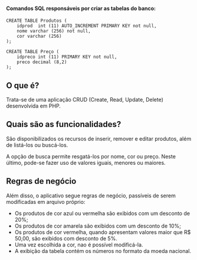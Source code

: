 #### Comandos SQL responsáveis por criar as tabelas do banco:

```
CREATE TABLE Produtos (  
    idprod  int (11) AUTO_INCREMENT PRIMARY KEY not null,
    nome varchar (256) not null,
    cor varchar (256)
);
```

```
CREATE TABLE Preço (
    idpreco int (11) PRIMARY KEY not null,
    preco decimal (8,2)
);
```

## O que é?

Trata-se de uma aplicação CRUD (Create, Read, Update, Delete) desenvolvida em PHP.

## Quais são as funcionalidades? 

São disponibilizados os recursos de inserir, remover e editar produtos, além de listá-los ou buscá-los.

A opção de busca permite resgatá-los por nome, cor ou preço. Neste último, pode-se fazer uso de valores iguais, menores ou maiores.

## Regras de negócio

Além disso, o aplicativo segue regras de negócio, passíveis de serem modificadas em arquivo próprio:

* Os produtos de cor azul ou vermelha são exibidos com um desconto de 20%;
* Os produtos de cor amarela são exibidos com um desconto de 10%;
* Os produtos de cor vermelha, quando apresentam valores maior que R$ 50,00, são exibidos com desconto de 5%.
* Uma vez escolhida a cor, nao é possível modificá-la.
* A exibição da tabela contém os números no formato da moeda nacional. 
